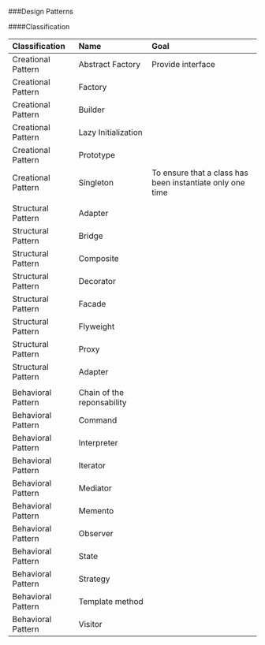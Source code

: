 ###Design Patterns

####Classification

|Classification | Name | Goal |
|:--------------|:-----|:-----|
| Creational Pattern | Abstract Factory | Provide interface |
| Creational Pattern | Factory |    |
| Creational Pattern | Builder |    |
| Creational Pattern | Lazy Initialization |    |
| Creational Pattern | Prototype |    |
| Creational Pattern | Singleton |  To ensure that a class has been instantiate only one time  |
|                    |           |          |
| Structural Pattern | Adapter |   |
| Structural Pattern | Bridge |   |
| Structural Pattern | Composite |   |
| Structural Pattern | Decorator |   |
| Structural Pattern | Facade |   |
| Structural Pattern | Flyweight |   |
| Structural Pattern | Proxy |   |
| Structural Pattern | Adapter |   |
|                    |           |          |
| Behavioral Pattern | Chain of the reponsability |       |
| Behavioral Pattern | Command |     |
| Behavioral Pattern | Interpreter  |    |
| Behavioral Pattern | Iterator  |   |
| Behavioral Pattern | Mediator |       |
| Behavioral Pattern |  Memento |     |
| Behavioral Pattern | Observer |     |
| Behavioral Pattern | State |    |
| Behavioral Pattern | Strategy |     |
| Behavioral Pattern | Template method |    |
| Behavioral Pattern | Visitor |   |




